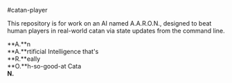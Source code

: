 #catan-player

This repository is for work on an AI named A.A.R.O.N., designed to beat human players in real-world catan via state updates from the command line.

**A.**n  
**A.**rtificial Intelligence that's  
**R.**eally  
**O.**h-so-good-at Cata  
**N.**